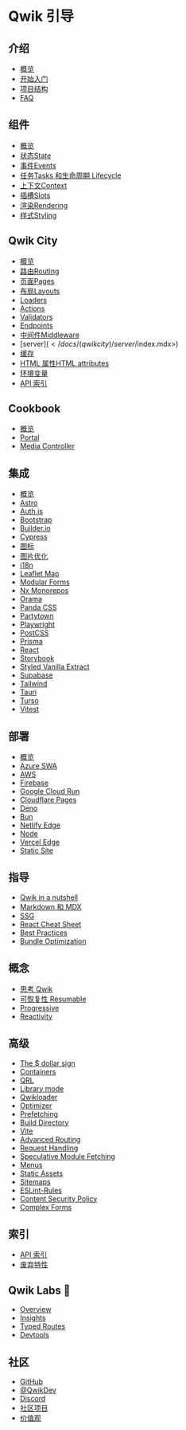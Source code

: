 # Qwik 引导

## 介绍

- [概览](</docs/(qwik)/index.mdx>)
- [开始入门](</docs/(qwik)/getting-started/index.mdx>)
- [项目结构](</docs/(qwikcity)/project-structure/index.mdx>)
- [FAQ](</docs/(qwik)/faq/index.mdx>)

## 组件

- [概览](</docs/(qwik)/components/overview/index.mdx>)
- [状态State](</docs/(qwik)/components/state/index.mdx>)
- [事件Events](</docs/(qwik)/components/events/index.mdx>)
- [任务Tasks 和生命周期 Lifecycle](</docs/(qwik)/components/tasks/index.mdx>)
- [上下文Context](</docs/(qwik)/components/context/index.mdx>)
- [插槽Slots](</docs/(qwik)/components/slots/index.mdx>)
- [渲染Rendering](</docs/(qwik)/components/rendering/index.mdx>)
- [样式Styling](</docs/(qwik)/components/styles/index.mdx>)

## Qwik City

- [概览](</docs/(qwikcity)/qwikcity/index.mdx>)
- [路由Routing](</docs/(qwikcity)/routing/index.mdx>)
- [页面Pages](</docs/(qwikcity)/pages/index.mdx>)
- [布局Layouts](</docs/(qwikcity)/layout/index.mdx>)
- [Loaders](</docs/(qwikcity)/route-loader/index.mdx>)
- [Actions](</docs/(qwikcity)/action/index.mdx>)
- [Validators](</docs/(qwikcity)/validator/index.mdx>)
- [Endpoints](</docs/(qwikcity)/endpoints/index.mdx>)
- [中间件Middleware](</docs/(qwikcity)/middleware/index.mdx>)
- [server$](</docs/(qwikcity)/server$/index.mdx>)
- [缓存](</docs/(qwikcity)/caching/index.mdx>)
- [HTML 属性HTML attributes](</docs/(qwikcity)/html-attributes/index.mdx>)
- [环境变量](</docs/(qwikcity)/env-variables/index.mdx>)
- [API 索引](</docs/(qwikcity)/api/index.mdx>)

## Cookbook

- [概览](/docs/cookbook/index.mdx)
- [Portal](/docs/cookbook/portal/index.mdx)
- [Media Controller](/docs/cookbook/mediaController/index.mdx)

## 集成

- [概览](integrations/index.mdx)
- [Astro](integrations/astro/index.mdx)
- [Auth.js](integrations/authjs/index.mdx)
- [Bootstrap](integrations/bootstrap/index.mdx)
- [Builder.io](integrations/builderio/index.mdx)
- [Cypress](integrations/cypress/index.mdx)
- [图标](integrations/icons/index.mdx)
- [图片优化](integrations/image-optimization/index.mdx)
- [i18n](integrations/i18n/index.mdx)
- [Leaflet Map](integrations/leaflet-map/index.mdx)
- [Modular Forms](integrations/modular-forms/index.mdx)
- [Nx Monorepos](integrations/nx/index.mdx)
- [Orama](integrations/orama/index.mdx)
- [Panda CSS](integrations/panda-css/index.mdx)
- [Partytown](integrations/partytown/index.mdx)
- [Playwright](integrations/playwright/index.mdx)
- [PostCSS](integrations/postcss/index.mdx)
- [Prisma](integrations/prisma/index.mdx)
- [React](integrations/react/index.mdx)
- [Storybook](integrations/storybook/index.mdx)
- [Styled Vanilla Extract](integrations/styled-vanilla-extract/index.mdx)
- [Supabase](integrations/supabase/index.mdx)
- [Tailwind](integrations/tailwind/index.mdx)
- [Tauri](integrations/tauri/index.mdx)
- [Turso](integrations/turso/index.mdx)
- [Vitest](integrations/vitest/index.mdx)

## 部署

- [概览](deployments/index.mdx)
- [Azure SWA](deployments/azure-swa/index.mdx)
- [AWS](deployments/aws-lambda/index.mdx)
- [Firebase](deployments/firebase/index.mdx)
- [Google Cloud Run](deployments/gcp-cloud-run/index.mdx)
- [Cloudflare Pages](deployments/cloudflare-pages/index.mdx)
- [Deno](deployments/deno/index.mdx)
- [Bun](deployments/bun/index.mdx)
- [Netlify Edge](deployments/netlify-edge/index.mdx)
- [Node](deployments/node/index.mdx)
- [Vercel Edge](deployments/vercel-edge/index.mdx)
- [Static Site](deployments/static/index.mdx)

## 指导

- [Qwik in a nutshell](</docs/(qwikcity)/guides/qwik-nutshell/index.mdx>)
- [Markdown 和 MDX](</docs/(qwikcity)/guides/mdx/index.mdx>)
- [SSG](</docs/(qwikcity)/guides/static-site-generation/index.mdx>)
- [React Cheat Sheet](</docs/(qwikcity)/guides/react-cheat-sheet/index.mdx>)
- [Best Practices](</docs/(qwikcity)/guides/best-practices/index.mdx>)
- [Bundle Optimization](</docs/(qwikcity)/guides/bundle/index.mdx>)

## 概念

- [思考 Qwik](</docs/(qwik)/concepts/think-qwik/index.mdx>)
- [可恢复性 Resumable](</docs/(qwik)/concepts/resumable/index.mdx>)
- [Progressive](</docs/(qwik)/concepts/progressive/index.mdx>)
- [Reactivity](</docs/(qwik)/concepts/reactivity/index.mdx>)

## 高级

- [The $ dollar sign](</docs/(qwik)/advanced/dollar/index.mdx>)
- [Containers](</docs/(qwik)/advanced/containers/index.mdx>)
- [QRL](</docs/(qwik)/advanced/qrl/index.mdx>)
- [Library mode](</docs/(qwik)/advanced/library/index.mdx>)
- [Qwikloader](</docs/(qwik)/advanced/qwikloader/index.mdx>)
- [Optimizer](</docs/(qwik)/advanced/optimizer/index.mdx>)
- [Prefetching](</docs/(qwik)/advanced/prefetching/index.mdx>)
- [Build Directory](</docs/(qwik)/advanced/custom-build-dir/index.mdx>)
- [Vite](</docs/(qwik)/advanced/vite/index.mdx>)
- [Advanced Routing](</docs/(qwikcity)/advanced/routing/index.mdx>)
- [Request Handling](</docs/(qwikcity)/advanced/request-handling/index.mdx>)
- [Speculative Module Fetching](</docs/(qwikcity)/advanced/speculative-module-fetching/index.mdx>)
- [Menus](</docs/(qwikcity)/advanced/menu/index.mdx>)
- [Static Assets](</docs/(qwikcity)/advanced/static-assets/index.mdx>)
- [Sitemaps](</docs/(qwikcity)/advanced/sitemaps/index.mdx>)
- [ESLint-Rules](</docs/(qwik)/advanced/eslint/index.mdx>)
- [Content Security Policy](</docs/(qwikcity)/advanced/content-security-policy/index.mdx>)
- [Complex Forms](</docs/(qwikcity)/advanced/complex-forms/index.mdx>)

## 索引

- [API 索引](/api/)
- [废弃特性](</docs/(qwik)/deprecated-features/index.mdx>)

## Qwik Labs 🧪

- [Overview](/docs/labs/index.mdx)
- [Insights](/docs/labs/insights/index.mdx)
- [Typed Routes](/docs/labs/typed-routes/index.mdx)
- [Devtools](/docs/labs/devtools/index.mdx)

## 社区

- [GitHub](https://github.com/BuilderIO/qwik)
- [@QwikDev](https://twitter.com/QwikDev)
- [Discord](https://qwik.builder.io/chat)
- [社区项目](/community/projects/index.mdx)
- [价值观](/community/values/index.mdx)
